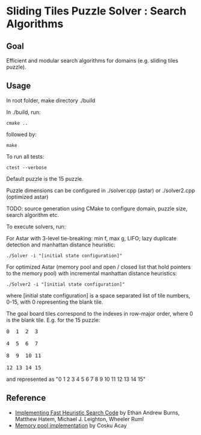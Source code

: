 # Sliding Tiles Puzzle Solver : Search Algorithms

## Goal
Efficient and modular search algorithms for domains (e.g. sliding tiles puzzle).

## Usage
In root folder, make directory ./build

In ./build, run:
```
cmake ..
```
followed by:
```
make
```

To run all tests:
```
ctest --verbose
```

Default puzzle is the 15 puzzle.

Puzzle dimensions can be configured in ./solver.cpp (astar) or ./solver2.cpp (optimized astar)

TODO: source generation using CMake to configure domain, puzzle size, search algorithm etc. 

To execute solvers, run:

For Astar with 3-level tie-breaking: min f, max g, LIFO; lazy duplicate detection and manhattan distance heuristic:
```
./Solver -i "[initial state configuration]"
```
For optimized Astar (memory pool and open / closed list that hold pointers to the memory pool) with incremental manhattan distance heuristics:
```
./Solver2 -i "[initial state configuration]"
```

where [initial state configuration] is a space separated list of tile numbers, 0-15, with 0 representing the blank tile.

The goal board tiles correspond to the indexes in row-major order, where 0 is the blank tile.
E.g. for the 15 puzzle:

<pre>
0  1  2  3

4  5  6  7

8  9  10 11

12 13 14 15
</pre>

and represented as "0 1 2 3 4 5 6 7 8 9 10 11 12 13 14 15"

## Reference
* [Implementing Fast Heuristic Search Code](https://www.aaai.org/ocs/index.php/SOCS/SOCS12/paper/view/5404/5173) by Ethan Andrew Burns, Matthew Hatem, Michael J. Leighton, Wheeler Ruml
* [Memory pool implementation](https://github.com/cacay/MemoryPool) by Cosku Acay